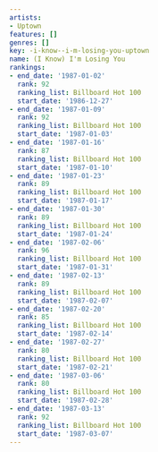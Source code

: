 ```yaml
---
artists:
- Uptown
features: []
genres: []
key: -i-know--i-m-losing-you-uptown
name: (I Know) I'm Losing You
rankings:
- end_date: '1987-01-02'
  rank: 92
  ranking_list: Billboard Hot 100
  start_date: '1986-12-27'
- end_date: '1987-01-09'
  rank: 92
  ranking_list: Billboard Hot 100
  start_date: '1987-01-03'
- end_date: '1987-01-16'
  rank: 87
  ranking_list: Billboard Hot 100
  start_date: '1987-01-10'
- end_date: '1987-01-23'
  rank: 89
  ranking_list: Billboard Hot 100
  start_date: '1987-01-17'
- end_date: '1987-01-30'
  rank: 89
  ranking_list: Billboard Hot 100
  start_date: '1987-01-24'
- end_date: '1987-02-06'
  rank: 96
  ranking_list: Billboard Hot 100
  start_date: '1987-01-31'
- end_date: '1987-02-13'
  rank: 89
  ranking_list: Billboard Hot 100
  start_date: '1987-02-07'
- end_date: '1987-02-20'
  rank: 85
  ranking_list: Billboard Hot 100
  start_date: '1987-02-14'
- end_date: '1987-02-27'
  rank: 80
  ranking_list: Billboard Hot 100
  start_date: '1987-02-21'
- end_date: '1987-03-06'
  rank: 80
  ranking_list: Billboard Hot 100
  start_date: '1987-02-28'
- end_date: '1987-03-13'
  rank: 92
  ranking_list: Billboard Hot 100
  start_date: '1987-03-07'
---
```



